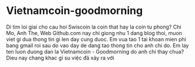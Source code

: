 # Vietnamcoin-goodmorning
Di tim loi giai cho cau hoi Swiscoin la coin that hay la coin tu phong?
Chi Mo, Anh The, Web Github.com nay chi giong nhu 1 dang blog thoi, muon viet gi dua thong tin gi len day cung duoc. Em vua tao 1 tai khoan mien phi bang gmail roi sau do vao day de dang tao thong tin cho anh chi do.
Em lay ten luon duong dan la Vietnamcoin - Goodmorning do anh chi thay chua?
Dieu nay chang khac gi su việc đã xảy ra với 
